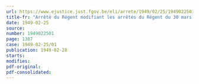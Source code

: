 ```yaml
---
url: https://www.ejustice.just.fgov.be/eli/arrete/1949/02/25/1949022501/justel
title-fr: "Arrêté du Régent modifiant les arrêtés du Régent du 30 mars 1946 portant constitution de la Force navale et du 31 décembre 1947 portant fixation du cadre organique et des barèmes du personnel de la Force navale"
date: 1949-02-25
source:
number: 1949022501
page: 1387
case: 1949-02-25/01
publication: 1949-02-28
starts:
modifies:
pdf-original:
pdf-consolidated:
---
```


